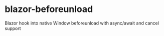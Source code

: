 # blazor-beforeunload
Blazor hook into native Window beforeunload with async/await and cancel support
